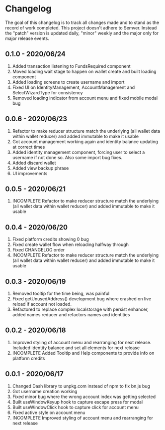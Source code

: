 # Changelog
The goal of this changelog is to track all changes made and to stand as the record of work completed. This project doesn't adhere to Semver. Instead the "patch" version is updated daily, "minor" weekly and the major only for major release events.

## 0.1.0 - 2020/06/24
1. Added transaction listening to FundsRequired component
2. Moved loading wait stage to happen on wallet create and built loading component
3. Added loading screens to create username and import
4. Fixed UI on IdentityManagement, AccountManagement and SelectWizardType for consistency
5. Removed loading indicator from account menu and fixed mobile modal bug

## 0.0.6 - 2020/06/23
1. Refactor to make reducer structure match the underlying (all wallet data within wallet reducer) and added immutable to make it usable
2. Got account management working again and identity balance updating at correct times
3. Added identity management component, forcing user to select a username if not done so. Also some import bug fixes.
4. Added discard wallet
5. Added view backup phrase
6. UI improvements

## 0.0.5 - 2020/06/21
1. INCOMPLETE Refactor to make reducer structure match the underlying (all wallet data within wallet reducer) and added immutable to make it usable

## 0.0.4 - 2020/06/20
1. Fixed platform credits showing 0 bug
2. Fixed create wallet flow when reloading halfway through
3. Fixed CHANGELOG order
4. INCOMPLETE Refactor to make reducer structure match the underlying (all wallet data within wallet reducer) and added immutable to make it usable

## 0.0.3 - 2020/06/19
1. Removed tooltip for the time being, was painful
2. Fixed getUnusedAddress() development bug where crashed on live reload if account not loaded.
3. Refactored to replace complex localstorage with persist enhancer, added names reducer and refactors names and identities

## 0.0.2 - 2020/06/18
1. Improved styling of account menu and rearranging for next release. Included identity balance and set all elements for next release
2. INCOMPLETE Added Tooltip and Help components to provide info on platform credits

## 0.0.1 - 2020/06/17
1. Changed Dash library to unpkg.com instead of npm to fix bn.js bug
2. Got username creation working
3. Fixed minor bug where the wrong account index was getting selected
4. Built useWindowKeyup hook to capture escape press for modal
5. Built useWindowClick hook to capture click for account menu
6. Fixed active style on account menu
7. INCOMPLETE Improved styling of account menu and rearranging for next release
